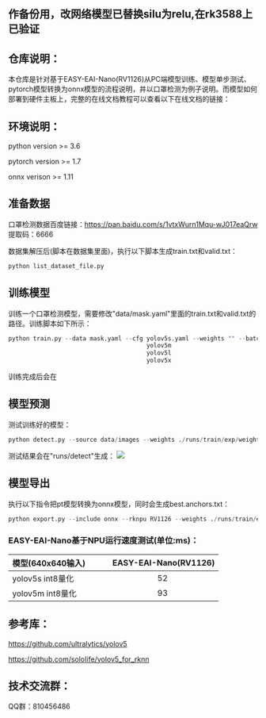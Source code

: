 ## 作备份用，改网络模型已替换silu为relu,在rk3588上已验证





## 仓库说明：

本仓库是针对基于EASY-EAI-Nano(RV1126)从PC端模型训练、模型单步测试、pytorch模型转换为onnx模型的流程说明，并以口罩检测为例子说明。而模型如何部署到硬件主板上，完整的在线文档教程可以查看以下在线文档的链接：

## 环境说明：

python version >= 3.6

pytorch version >= 1.7

onnx verison >= 1.11

## 准备数据
口罩检测数据百度链接：https://pan.baidu.com/s/1vtxWurn1Mqu-wJ017eaQrw 提取码：6666 

数据集解压后(脚本在数据集里面)，执行以下脚本生成train.txt和valid.txt：
```python
python list_dataset_file.py
```


## 训练模型
训练一个口罩检测模型，需要修改"data/mask.yaml"里面的train.txt和valid.txt的路径。训练脚本如下所示：
```python
python train.py --data mask.yaml --cfg yolov5s.yaml --weights "" --batch-size 64
                                       yolov5m                                40
                                       yolov5l                                24
                                       yolov5x                                16
```
训练完成后会在

## 模型预测
测试训练好的模型：
```python
python detect.py --source data/images --weights ./runs/train/exp/weights/best.pt --conf 0.5
```
测试结果会在"runs/detect"生成：
<img src="./photo/image.jpg">


## 模型导出
执行以下指令把pt模型转换为onnx模型，同时会生成best.anchors.txt：
```python
python export.py --include onnx --rknpu RV1126 --weights ./runs/train/exp/weights/best.pt
```


### EASY-EAI-Nano基于NPU运行速度测试(单位:ms)：

| 模型(640x640输入)         | EASY-EAI-Nano(RV1126)  |
| :---------------------- | :-----------------------------------------:  |
| yolov5s int8量化 |   52    |
| yolov5m int8量化 |   93    |



## 参考库：

https://github.com/ultralytics/yolov5

https://github.com/soloIife/yolov5_for_rknn


## 技术交流群：

QQ群：810456486



